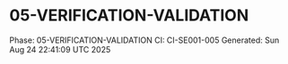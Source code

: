 # 05-VERIFICATION-VALIDATION
Phase: 05-VERIFICATION-VALIDATION
CI: CI-SE001-005
Generated: Sun Aug 24 22:41:09 UTC 2025
